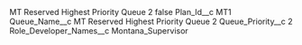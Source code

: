<?xml version="1.0" encoding="UTF-8"?>
<CustomMetadata xmlns="http://soap.sforce.com/2006/04/metadata" xmlns:xsi="http://www.w3.org/2001/XMLSchema-instance" xmlns:xsd="http://www.w3.org/2001/XMLSchema">
    <label>MT Reserved Highest Priority Queue 2</label>
    <protected>false</protected>
    <values>
        <field>Plan_Id__c</field>
        <value xsi:type="xsd:string">MT1</value>
    </values>
    <values>
        <field>Queue_Name__c</field>
        <value xsi:type="xsd:string">MT Reserved Highest Priority Queue 2</value>
    </values>
    <values>
        <field>Queue_Priority__c</field>
        <value xsi:type="xsd:string">2</value>
    </values>
    <values>
        <field>Role_Developer_Names__c</field>
        <value xsi:type="xsd:string">Montana_Supervisor</value>
    </values>
</CustomMetadata>
